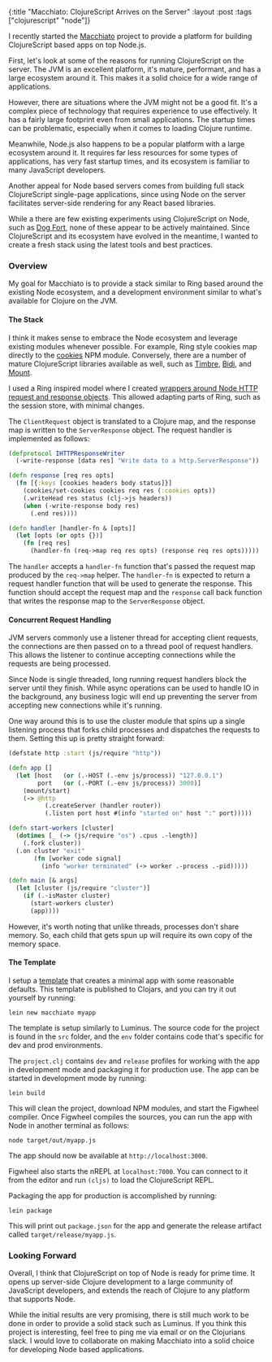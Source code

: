 {:title "Macchiato: ClojureScript Arrives on the Server"
 :layout :post
 :tags ["clojurescript" "node"]}
 
 I recently started the [Macchiato](https://github.com/macchiato-framework) project to provide a platform for building ClojureScript based apps on top Node.js.
  
First, let's look at some of the reasons for running ClojureScript on the server. The JVM is an excellent platform, it's mature, performant, and has a large ecosystem around it. This makes it a solid choice for a wide range of applications.

However, there are situations where the JVM might not be a good fit. It's a complex piece of technology that requires experience to use effectively. It has a fairly large footprint even from small applications. The startup times can be problematic, especially when it comes to loading Clojure runtime.

Meanwhile, Node.js also happens to be a popular platform with a large ecosystem around it. It requires far less resources for some types of applications, has very fast startup times, and its ecosystem is familiar to many JavaScript developers.

Another appeal for Node based servers comes from building full stack ClojureScript single-page applications, since using Node on the server facilitates server-side rendering for any React based libraries.

While a there are few existing experiments using ClojureScript on Node, such as [Dog Fort](https://github.com/whamtet/dogfort), none of these appear to be actively maintained. Since ClojureScript and its ecosystem have evolved in the meantime, I wanted to create a fresh stack using the latest tools and best practices.

### Overview

My goal for Macchiato is to provide a stack similar to Ring based around the existing Node ecosystem, and a development environment similar to what's available for Clojure on the JVM.

#### The Stack

I think it makes sense to embrace the Node ecosystem and leverage existing modules whenever possible. For example, Ring style cookies map directly to the [cookies](https://www.npmjs.com/package/cookies) NPM module. Conversely, there are a number of mature ClojureScript libraries available as well, such as [Timbre](https://github.com/ptaoussanis/timbre),
 [Bidi](https://github.com/juxt/bidi/), and [Mount](https://github.com/tolitius/mount).

I used a Ring inspired model where I created [wrappers around Node HTTP request and response objects](https://github.com/macchiato-framework/macchiato-http/blob/master/src/macchiato/http.cljs). This allowed adapting parts of Ring, such as the session store, with minimal changes.

The `ClientRequest` object is translated to a Clojure map, and the response map is written to the `ServerResponse` object. The request handler is implemented as follows:

```clojure
(defprotocol IHTTPResponseWriter
  (-write-response [data res] "Write data to a http.ServerResponse"))

(defn response [req res opts]
  (fn [{:keys [cookies headers body status]}]
    (cookies/set-cookies cookies req res (:cookies opts))
    (.writeHead res status (clj->js headers))
    (when (-write-response body res)
      (.end res))))

(defn handler [handler-fn & [opts]]
  (let [opts (or opts {})]
    (fn [req res]
      (handler-fn (req->map req res opts) (response req res opts)))))
```

The `handler` accepts a `handler-fn` function that's passed the request map produced by the `req->map` helper. The `handler-fn` is expected to return a request handler function that will be used to generate the response. This function should accept the request map and the `response` call back function that writes the response map to the `ServerResponse` object.

#### Concurrent Request Handling

JVM servers commonly use a listener thread for accepting client requests, the connections are then passed on to a thread pool of request handlers. This allows the listener to continue accepting connections while the requests are being processed.

Since Node is single threaded, long running request handlers block the server until they finish. While async operations can be used to handle IO in the background, any business logic will end up preventing the server from accepting new connections while it's running.

One way around this is to use the cluster module that spins up a single listening process that forks child processes and dispatches the requests to them. Setting this up is pretty straight forward: 

```clojure
(defstate http :start (js/require "http"))

(defn app []
  (let [host   (or (.-HOST (.-env js/process)) "127.0.0.1")
        port   (or (.-PORT (.-env js/process)) 3000)]
    (mount/start)
    (-> @http
          (.createServer (handler router))
          (.listen port host #(info "started on" host ":" port)))))

(defn start-workers [cluster]
  (dotimes [_ (-> (js/require "os") .cpus .-length)]
    (.fork cluster))
  (.on cluster "exit"
       (fn [worker code signal]
         (info "worker terminated" (-> worker .-process .-pid)))))

(defn main [& args]
  (let [cluster (js/require "cluster")]
    (if (.-isMaster cluster)
      (start-workers cluster)
      (app))))
```

However, it's worth noting that unlike threads, processes don't share memory. So, each child that gets spun up will require its own copy of the memory space.

#### The Template

I setup a [template](https://github.com/macchiato-framework/macchiato-template) that creates a minimal app with some reasonable defaults. This template is published to Clojars, and you can try it out yourself by running:

```
lein new macchiato myapp
```

The template is setup similarly to Luminus. The source code for the project is found in the `src` folder, and the `env` folder contains code that's specific for dev and prod environments.

The `project.clj` contains `dev` and `release` profiles for working with the app in development mode and packaging it for production use. The app can be started in development mode by running:

```
lein build
```

This will clean the project, download NPM modules, and start the Figwheel compiler. Once Figwheel compiles the sources, you can run the app with Node in another terminal as follows:

```
node target/out/myapp.js
```

The app should now be available at `http://localhost:3000`.


Figwheel also starts the nREPL at `localhost:7000`. You can connect to it from the editor and run `(cljs)` to load the ClojureScript REPL.

Packaging the app for production is accomplished by running:

```
lein package
```

This will print out `package.json` for the app and generate the release artifact called `target/release/myapp.js`.

### Looking Forward

Overall, I think that ClojureScript on top of Node is ready for prime time. It opens up server-side Clojure development to a large community of JavaScript developers, and extends the reach of Clojure to any platform that supports Node.

While the initial results are very promising, there is still much work to be done in order to provide a solid stack such as Luminus. If you think this project is interesting, feel free to ping me via email or on the Clojurians slack. I would love to collaborate on making Macchiato into a solid choice for developing Node based applications.
